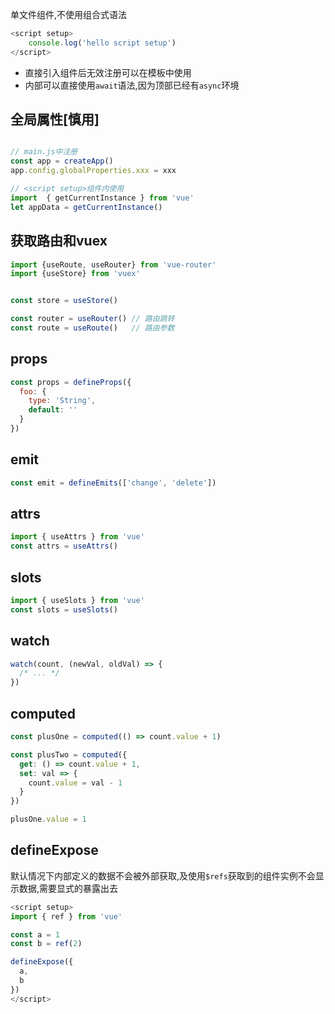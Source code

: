 单文件组件,不使用组合式语法
```js
<script setup>
    console.log('hello script setup')
</script>
```

- 直接引入组件后无效注册可以在模板中使用
- 内部可以直接使用`await`语法,因为顶部已经有`async`环境

## 全局属性[慎用]
```js

// main.js中注册
const app = createApp()
app.config.globalProperties.xxx = xxx

// <script setup>组件内使用
import  { getCurrentInstance } from 'vue'
let appData = getCurrentInstance()

```

## 获取路由和vuex
```js
import {useRoute, useRouter} from 'vue-router'
import {useStore} from 'vuex'


const store = useStore()

const router = useRouter() // 路由跳转
const route = useRoute()   // 路由参数
```

## props
``` js
const props = defineProps({
  foo: {
    type: 'String',
    default: ''
  }
})
```

## emit
``` js
const emit = defineEmits(['change', 'delete'])
```

## attrs
```js
import { useAttrs } from 'vue'
const attrs = useAttrs()
```

## slots
```js
import { useSlots } from 'vue'
const slots = useSlots()
```

## watch
```js
watch(count, (newVal, oldVal) => {
  /* ... */
})
```

## computed
```js
const plusOne = computed(() => count.value + 1)

const plusTwo = computed({
  get: () => count.value + 1,
  set: val => {
    count.value = val - 1
  }
})

plusOne.value = 1
```

## defineExpose
默认情况下内部定义的数据不会被外部获取,及使用`$refs`获取到的组件实例不会显示数据,需要显式的暴露出去
```js
<script setup>
import { ref } from 'vue'

const a = 1
const b = ref(2)

defineExpose({
  a,
  b
})
</script>
```